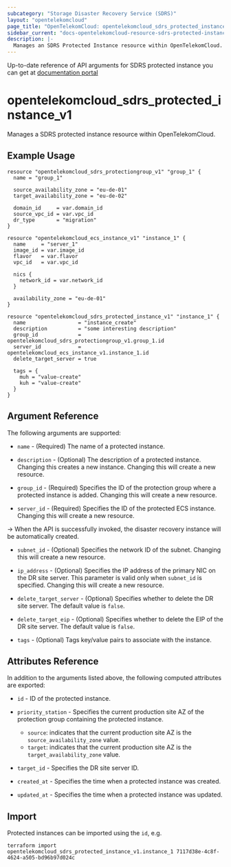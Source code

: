 ```yaml
---
subcategory: "Storage Disaster Recovery Service (SDRS)"
layout: "opentelekomcloud"
page_title: "OpenTelekomCloud: opentelekomcloud_sdrs_protected_instance_v1"
sidebar_current: "docs-opentelekomcloud-resource-sdrs-protected-instance-v1"
description: |-
  Manages an SDRS Protected Instance resource within OpenTelekomCloud.
---
```


Up-to-date reference of API arguments for SDRS protected instance you can get at
[documentation portal](https://docs.otc.t-systems.com/storage-disaster-recovery-service/api-ref/sdrs_apis/protected_instance)

# opentelekomcloud_sdrs_protected_instance_v1

Manages a SDRS protected instance resource within OpenTelekomCloud.

## Example Usage

```hcl
resource "opentelekomcloud_sdrs_protectiongroup_v1" "group_1" {
  name = "group_1"

  source_availability_zone = "eu-de-01"
  target_availability_zone = "eu-de-02"

  domain_id     = var.domain_id
  source_vpc_id = var.vpc_id
  dr_type       = "migration"
}

resource "opentelekomcloud_ecs_instance_v1" "instance_1" {
  name     = "server_1"
  image_id = var.image_id
  flavor   = var.flavor
  vpc_id   = var.vpc_id

  nics {
    network_id = var.network_id
  }

  availability_zone = "eu-de-01"
}

resource "opentelekomcloud_sdrs_protected_instance_v1" "instance_1" {
  name                 = "instance_create"
  description          = "some interesting description"
  group_id             = opentelekomcloud_sdrs_protectiongroup_v1.group_1.id
  server_id            = opentelekomcloud_ecs_instance_v1.instance_1.id
  delete_target_server = true

  tags = {
    muh = "value-create"
    kuh = "value-create"
  }
}
```

## Argument Reference

The following arguments are supported:

* `name` - (Required) The name of a protected instance.

* `description` - (Optional) The description of a protected instance. Changing this creates a new instance. Changing this will create a new resource.

* `group_id` - (Required) Specifies the ID of the protection group where a protected instance is added. Changing this will create a new resource.

* `server_id` - (Required) Specifies the ID of the protected ECS instance. Changing this will create a new resource.

-> When the API is successfully invoked, the disaster recovery instance will be automatically created.

* `subnet_id` - (Optional) Specifies the network ID of the subnet. Changing this will create a new resource.

* `ip_address` - (Optional) Specifies the IP address of the primary NIC on the DR site server.
  This parameter is valid only when `subnet_id` is specified. Changing this will create a new resource.

* `delete_target_server` - (Optional) Specifies whether to delete the DR site server. The default value is `false`.

* `delete_target_eip` - (Optional) Specifies whether to delete the EIP of the DR site server. The default value is `false`.

* `tags` - (Optional) Tags key/value pairs to associate with the instance.


## Attributes Reference

In addition to the arguments listed above, the following computed attributes are exported:

* `id` -  ID of the protected instance.

* `priority_station` - Specifies the current production site AZ of the protection group containing the protected instance.
  * `source`: indicates that the current production site AZ is the `source_availability_zone` value.
  * `target`: indicates that the current production site AZ is the `target_availability_zone` value.

* `target_id` - Specifies the DR site server ID.

* `created_at` - Specifies the time when a protected instance was created.

* `updated_at` - Specifies the time when a protected instance was updated.

## Import

Protected instances can be imported using the `id`, e.g.

```shell
terraform import opentelekomcloud_sdrs_protected_instance_v1.instance_1 7117d38e-4c8f-4624-a505-bd96b97d024c
```
